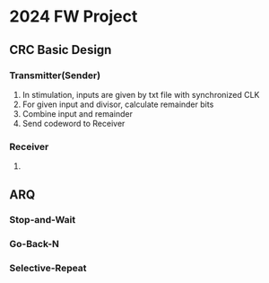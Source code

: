 # 2024 FW Project
## CRC Basic Design
### Transmitter(Sender)
1. In stimulation, inputs are given by txt file with synchronized CLK
2. For given input and divisor, calculate remainder bits
3. Combine input and remainder
4. Send codeword to Receiver
### Receiver
1. 

## ARQ
### Stop-and-Wait

### Go-Back-N

### Selective-Repeat
